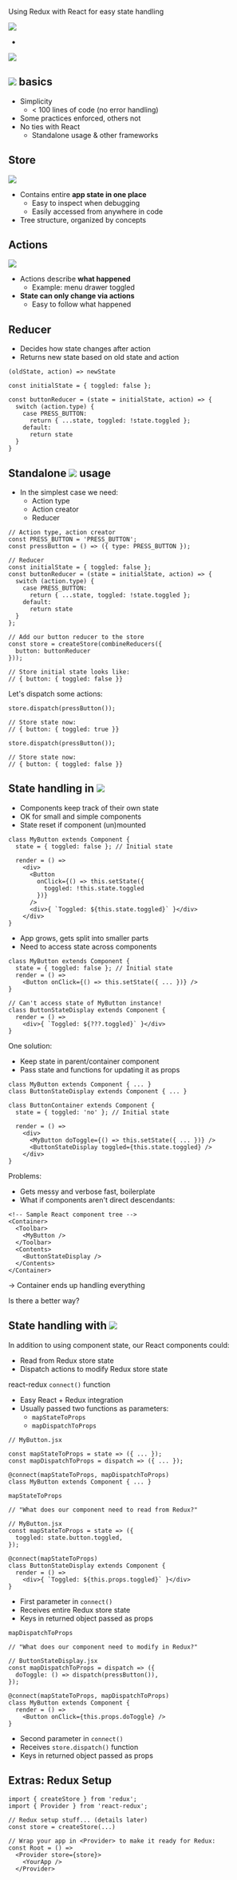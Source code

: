 Using Redux with React for easy state handling

![](http://logos-download.com/wp-content/uploads/2016/09/React_logo_wordmark.png) <!-- .element: class="plain" style="padding: 40px 50px; width: 300px;" -->

+

![](https://raw.githubusercontent.com/reactjs/redux/master/logo/logo-title-light.png) <!-- .element: class="plain" style="width: 400px;" -->



## ![](https://raw.githubusercontent.com/reactjs/redux/master/logo/logo-title-light.png) <!-- .element: class="plain" style="height: 1.5em; margin: -30px -20px; background-color: transparent;" --> basics

* Simplicity
  * < 100 lines of code (no error handling)
* Some practices enforced, others not
* No ties with React
  * Standalone usage & other frameworks


## Store

![](/reduxtree.png) <!-- .element: class="plain" style="height: 7em;" -->

* Contains entire **app state in one place**
  * Easy to inspect when debugging
  * Easily accessed from anywhere in code
* Tree structure, organized by concepts


## Actions

![](/reduxactions.png) <!-- .element: class="plain" style="height: 7em;" -->
* Actions describe **what happened**
  * Example: menu drawer toggled
* **State can only change via actions**
  * Easy to follow what happened


## Reducer

* Decides how state changes after action
* Returns new state based on old state and action

`(oldState, action) => newState`

```
const initialState = { toggled: false };

const buttonReducer = (state = initialState, action) => {
  switch (action.type) {
    case PRESS_BUTTON:
      return { ...state, toggled: !state.toggled };
    default:
      return state
  }
}
```



## Standalone ![](https://raw.githubusercontent.com/reactjs/redux/master/logo/logo-title-light.png) <!-- .element: class="plain" style="height: 1.5em; margin: -30px -20px; background-color: transparent;" --> usage

* In the simplest case we need:
  * Action type
  * Action creator
  * Reducer


```
// Action type, action creator
const PRESS_BUTTON = 'PRESS_BUTTON';
const pressButton = () => ({ type: PRESS_BUTTON });

// Reducer
const initialState = { toggled: false };
const buttonReducer = (state = initialState, action) => {
  switch (action.type) {
    case PRESS_BUTTON:
      return { ...state, toggled: !state.toggled };
    default:
      return state
  }
};
```


```
// Add our button reducer to the store
const store = createStore(combineReducers({
  button: buttonReducer
}));

// Store initial state looks like:
// { button: { toggled: false }}
```

Let's dispatch some actions:

```
store.dispatch(pressButton());

// Store state now:
// { button: { toggled: true }}

store.dispatch(pressButton());

// Store state now:
// { button: { toggled: false }}
```



## State handling in ![](http://logos-download.com/wp-content/uploads/2016/09/React_logo_wordmark.png) <!-- .element: class="plain" style="height: 1em; margin: -10px 0px; background-color: transparent;" -->

* Components keep track of their own state
* OK for small and simple components
* State reset if component (un)mounted

```
class MyButton extends Component {
  state = { toggled: false }; // Initial state

  render = () =>
    <div>
      <Button
        onClick={() => this.setState({
          toggled: !this.state.toggled
        })}
      />
      <div>{ `Toggled: ${this.state.toggled}` }</div>
    </div>
}
```


* App grows, gets split into smaller parts
* Need to access state across components

```
class MyButton extends Component {
  state = { toggled: false }; // Initial state
  render = () =>
    <Button onClick={() => this.setState({ ... })} />
}

// Can't access state of MyButton instance!
class ButtonStateDisplay extends Component {
  render = () =>
    <div>{ `Toggled: ${???.toggled}` }</div>
}
```


One solution:
* Keep state in parent/container component
* Pass state and functions for updating it as props

```
class MyButton extends Component { ... }
class ButtonStateDisplay extends Component { ... }

class ButtonContainer extends Component {
  state = { toggled: 'no' }; // Initial state

  render = () =>
    <div>
      <MyButton doToggle={() => this.setState({ ... })} />
      <ButtonStateDisplay toggled={this.state.toggled} />
    </div>
}
```


Problems:
* Gets messy and verbose fast, boilerplate
* What if components aren't direct descendants:

```
<!-- Sample React component tree -->
<Container>
  <Toolbar>
    <MyButton />
  </Toolbar>
  <Contents>
    <ButtonStateDisplay />
  </Contents>
</Container>
```

→ Container ends up handling everything

Is there a better way?



## State handling with ![](https://raw.githubusercontent.com/reactjs/redux/master/logo/logo-title-light.png) <!-- .element: class="plain" style="height: 1.5em; margin: -30px -20px; background-color: transparent;" -->

In addition to using component state, our React components could:

* Read from Redux store state
* Dispatch actions to modify Redux store state


react-redux `connect()` function

* Easy React + Redux integration
* Usually passed two functions as parameters:
  * `mapStateToProps`
  * `mapDispatchToProps`

```
// MyButton.jsx

const mapStateToProps = state => ({ ... });
const mapDispatchToProps = dispatch => ({ ... });

@connect(mapStateToProps, mapDispatchToProps)
class MyButton extends Component { ... }
```


`mapStateToProps`

```
// "What does our component need to read from Redux?"

// MyButton.jsx
const mapStateToProps = state => ({
  toggled: state.button.toggled,
});

@connect(mapStateToProps)
class ButtonStateDisplay extends Component {
  render = () =>
    <div>{ `Toggled: ${this.props.toggled}` }</div>
}
```

* First parameter in `connect()`
* Receives entire Redux store state
* Keys in returned object passed as props


`mapDispatchToProps`

```
// "What does our component need to modify in Redux?"

// ButtonStateDisplay.jsx
const mapDispatchToProps = dispatch => ({
  doToggle: () => dispatch(pressButton()),
});

@connect(mapStateToProps, mapDispatchToProps)
class MyButton extends Component {
  render = () =>
    <Button onClick={this.props.doToggle} />
}
```

* Second parameter in `connect()`
* Receives `store.dispatch()` function
* Keys in returned object passed as props



## Extras: Redux Setup
```
import { createStore } from 'redux';
import { Provider } from 'react-redux';

// Redux setup stuff... (details later)
const store = createStore(...)

// Wrap your app in <Provider> to make it ready for Redux:
const Root = () =>
  <Provider store={store}>
    <YourApp />
  </Provider>
```
